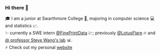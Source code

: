 ### Hi there 👋

<!--
**ckkim-rv/ckkim-rv** is a ✨ _special_ ✨ repository because its `README.md` (this file) appears on your GitHub profile.

Here are some ideas to get you started:

- 🔭 I’m currently working on ...
- 🌱 I’m currently learning ...
- 👯 I’m looking to collaborate on ...
- 🤔 I’m looking for help with ...
- 💬 Ask me about ...
- 📫 How to reach me: ...
- 😄 Pronouns: ...
- ⚡ Fun fact: ...
-->

🎓 I am a junior at Swarthmore College 🏫, majoring in computer science 💻 and statistics 📈.  
✨ currently a SWE intern [@FinePrintData](https://www.fineprintdata.com/) 💹; previously [@LotusFlare](https://lotusflare.com/)  🔥 and [@ professor Steve Wang's lab](https://www.swarthmore.edu/NatSci/swang1/personnel.html) 📊.  
⚡ Check out my personal [website](https://jasonkyungkim.github.io/)
